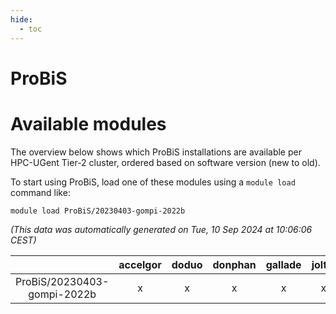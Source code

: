 ```yaml
---
hide:
  - toc
---
```


ProBiS
======

# Available modules


The overview below shows which ProBiS installations are available per HPC-UGent Tier-2 cluster, ordered based on software version (new to old).

To start using ProBiS, load one of these modules using a `module load` command like:

```shell
module load ProBiS/20230403-gompi-2022b
```

*(This data was automatically generated on Tue, 10 Sep 2024 at 10:06:06 CEST)*  

| |accelgor|doduo|donphan|gallade|joltik|shinx|skitty|
| :---: | :---: | :---: | :---: | :---: | :---: | :---: | :---: |
|ProBiS/20230403-gompi-2022b|x|x|x|x|x|-|x|
